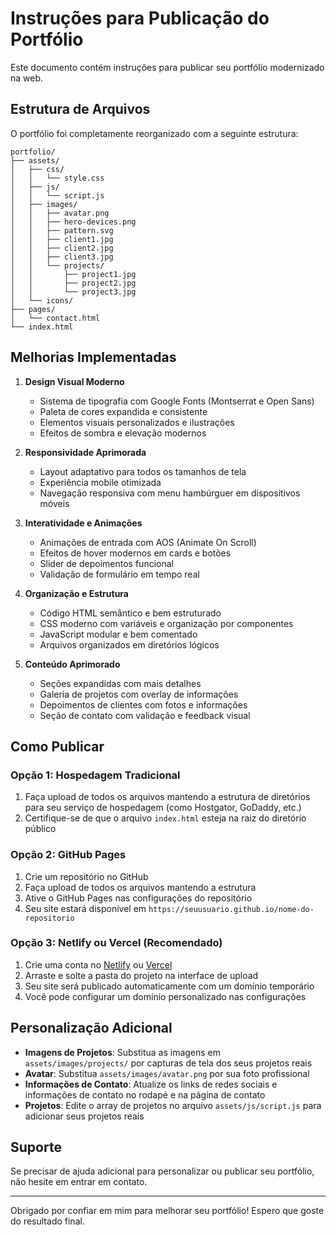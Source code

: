# Instruções para Publicação do Portfólio

Este documento contém instruções para publicar seu portfólio modernizado na web.

## Estrutura de Arquivos

O portfólio foi completamente reorganizado com a seguinte estrutura:

```
portfolio/
├── assets/
│   ├── css/
│   │   └── style.css
│   ├── js/
│   │   └── script.js
│   ├── images/
│   │   ├── avatar.png
│   │   ├── hero-devices.png
│   │   ├── pattern.svg
│   │   ├── client1.jpg
│   │   ├── client2.jpg
│   │   ├── client3.jpg
│   │   └── projects/
│   │       ├── project1.jpg
│   │       ├── project2.jpg
│   │       └── project3.jpg
│   └── icons/
├── pages/
│   └── contact.html
└── index.html
```

## Melhorias Implementadas

1. **Design Visual Moderno**
   - Sistema de tipografia com Google Fonts (Montserrat e Open Sans)
   - Paleta de cores expandida e consistente
   - Elementos visuais personalizados e ilustrações
   - Efeitos de sombra e elevação modernos

2. **Responsividade Aprimorada**
   - Layout adaptativo para todos os tamanhos de tela
   - Experiência mobile otimizada
   - Navegação responsiva com menu hambúrguer em dispositivos móveis

3. **Interatividade e Animações**
   - Animações de entrada com AOS (Animate On Scroll)
   - Efeitos de hover modernos em cards e botões
   - Slider de depoimentos funcional
   - Validação de formulário em tempo real

4. **Organização e Estrutura**
   - Código HTML semântico e bem estruturado
   - CSS moderno com variáveis e organização por componentes
   - JavaScript modular e bem comentado
   - Arquivos organizados em diretórios lógicos

5. **Conteúdo Aprimorado**
   - Seções expandidas com mais detalhes
   - Galeria de projetos com overlay de informações
   - Depoimentos de clientes com fotos e informações
   - Seção de contato com validação e feedback visual

## Como Publicar

### Opção 1: Hospedagem Tradicional

1. Faça upload de todos os arquivos mantendo a estrutura de diretórios para seu serviço de hospedagem (como Hostgator, GoDaddy, etc.)
2. Certifique-se de que o arquivo `index.html` esteja na raiz do diretório público

### Opção 2: GitHub Pages

1. Crie um repositório no GitHub
2. Faça upload de todos os arquivos mantendo a estrutura
3. Ative o GitHub Pages nas configurações do repositório
4. Seu site estará disponível em `https://seuusuario.github.io/nome-do-repositorio`

### Opção 3: Netlify ou Vercel (Recomendado)

1. Crie uma conta no [Netlify](https://www.netlify.com/) ou [Vercel](https://vercel.com/)
2. Arraste e solte a pasta do projeto na interface de upload
3. Seu site será publicado automaticamente com um domínio temporário
4. Você pode configurar um domínio personalizado nas configurações

## Personalização Adicional

- **Imagens de Projetos**: Substitua as imagens em `assets/images/projects/` por capturas de tela dos seus projetos reais
- **Avatar**: Substitua `assets/images/avatar.png` por sua foto profissional
- **Informações de Contato**: Atualize os links de redes sociais e informações de contato no rodapé e na página de contato
- **Projetos**: Edite o array de projetos no arquivo `assets/js/script.js` para adicionar seus projetos reais

## Suporte

Se precisar de ajuda adicional para personalizar ou publicar seu portfólio, não hesite em entrar em contato.

---

Obrigado por confiar em mim para melhorar seu portfólio! Espero que goste do resultado final.
